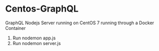 # Centos-GraphQL
GraphQL Nodejs Server running on CentOS 7 running through a Docker Container
1. Run nodemon app.js
2. Run nodemon server.js
